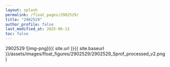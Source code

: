 ```yaml
---
layout: splash
permalink: /float_pages/2902529/
title: "2902529"
author_profile: false
last_modified_at: 2025-06-13
toc: false
---
```

 
2902529
![img-png]({{ site.url }}{{ site.baseurl }}/assets/images/float_figures/2902529/2902529_Sprof_processed_v2.png)